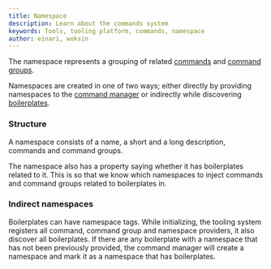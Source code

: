 ```yaml
---
title: Namespace
description: Learn about the commands system
keywords: Tools, tooling platform, commands, namespace
author: einari, woksin
---
```


The namespace represents a grouping of related [commands](../command) and [command groups](../command_group).

Namespaces are created in one of two ways; either directly by providing namespaces to the [command manager](../command_manager) or indirectly while discovering [boilerplates](../../boilerplates).

### Structure 
A namespace consists of a name, a short and a long description, commands and command groups. 

The namespace also has a property saying whether it has boilerplates related to it. This is so that we know which namespaces to inject commands and command groups related to boilerplates in.

### Indirect namespaces
Boilerplates can have namespace tags. While initializing, the tooling system registers all command, command group and namespace providers, it also discover all boilerplates. If there are any boilerplate with a namespace that has not been previously provided, the command manager will create a namespace and mark it as a namespace that has boilerplates. 